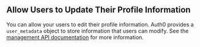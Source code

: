 ## Allow Users to Update Their Profile Information

You can allow your users to edit their profile information. Auth0 provides a `user_metadata` object to store information that users can modify. See the [management API documentation](api/management/v2) for more information.